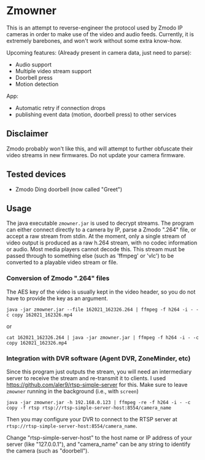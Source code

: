 # Zmowner

This is an attempt to reverse-engineer the protocol used by Zmodo IP cameras in order to make use of the video and audio feeds. Currently, it is extremely barebones, and won't work without some extra know-how.

Upcoming features:
(Already present in camera data, just need to parse):
- Audio support
- Multiple video stream support
- Doorbell press
- Motion detection

  
App:
- Automatic retry if connection drops
- publishing event data (motion, doorbell press) to other services

## Disclaimer

Zmodo probably won't like this, and will attempt to further obfuscate their video streams in new firmwares. Do not update your camera firmware.

## Tested devices

- Zmodo Ding doorbell (now called "Greet")

## Usage

The java executable `zmowner.jar` is used to decrypt streams. The program can either connect directly to a camera by IP, parse a Zmodo ".264" file, or accept a raw stream from stdin. At the moment, only a single stream of video output is produced as a raw h.264 stream, with no codec information or audio. Most media players cannot decode this. This stream must be passed through to something else (such as 'ffmpeg' or 'vlc') to be converted to a playable video stream or file.

### Conversion of Zmodo ".264" files

The AES key of the video is usually kept in the video header, so you do not have to provide the key as an argument.

    java -jar zmowner.jar --file 162021_162326.264 | ffmpeg -f h264 -i - -c copy 162021_162326.mp4
    
or

    cat 162021_162326.264 | java -jar zmowner.jar | ffmpeg -f h264 -i - -c copy 162021_162326.mp4
    
### Integration with DVR software (Agent DVR, ZoneMinder, etc)

Since this program just outputs the stream, you will need an intermediary server to receive the stream and re-transmit it to clients. I used https://github.com/aler9/rtsp-simple-server for this. Make sure to leave `zmowner` running in the background (i.e., with  `screen`)

    java -jar zmowner.jar -h 192.168.0.123 | ffmpeg -re -f h264 -i - -c copy -f rtsp rtsp://rtsp-simple-server-host:8554/camera_name
    
Then you may configure your DVR to connect to the RTSP server at `rtsp://rtsp-simple-server-host:8554/camera_name`.

Change "rtsp-simple-server-host" to the host name or IP address of your server (like "127.0.0.1"), and "camera_name" can be any string to identify the camera (such as "doorbell").
